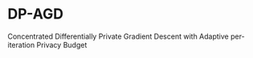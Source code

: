 # DP-AGD
Concentrated Differentially Private Gradient Descent with Adaptive per-iteration Privacy Budget
